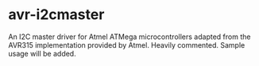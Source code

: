# avr-i2cmaster
An I2C master driver for Atmel ATMega microcontrollers adapted from the AVR315 implementation provided by Atmel. Heavily commented. Sample usage will be added.
